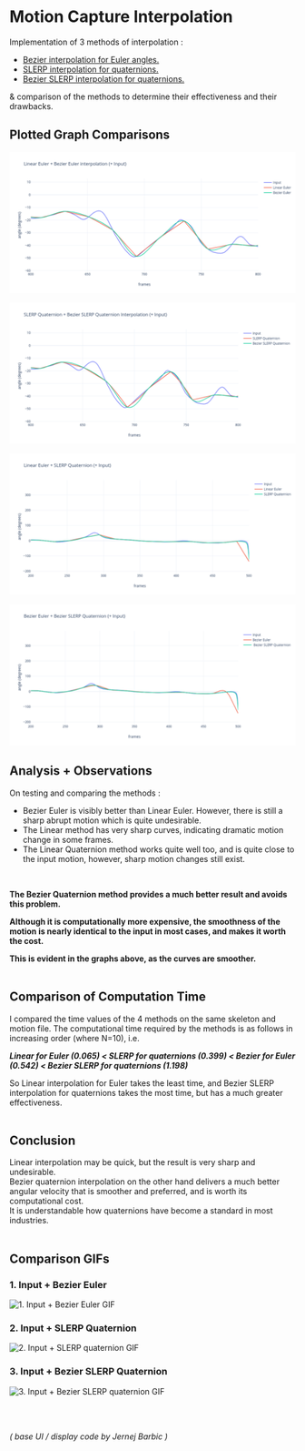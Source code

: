 # Motion Capture Interpolation

Implementation of 3 methods of interpolation :
* [Bezier interpolation for Euler angles.](#1-input--bezier-euler)
* [SLERP interpolation for quaternions.](#2-input--slerp-quaternion)
* [Bezier SLERP interpolation for quaternions.](#3-input--bezier-slerp-quaternion)

& comparison of the methods to determine their effectiveness and their drawbacks.


## Plotted Graph Comparisons

![Linear vs Bezier Euler Graph](/results/graphs/Linear%20Euler%20+%20Bezier%20Euler%20interpolation%20(+%20Input)%20-%20Graph%201.png)

![SLERP vs Bezier SLERP Quaternion Graph](/results/graphs/SLERP%20Quaternion%20+%20Bezier%20SLERP%20Quaternion%20Interpolation%20(+%20Input)%20-%20Graph%202.png)

![Linear Euler vs SLERP Quaternion Graph](/results/graphs/Linear%20Euler%20+%20SLERP%20Quaternion%20(+%20Input)%20-%20Graph%203.png)

![Bezier Euler vs Bezier SLERP Quaternion Graph](/results/graphs/Bezier%20Euler%20+%20Bezier%20SLERP%20Quaternion%20(+%20Input)%20-%20Graph%204.png)


## Analysis + Observations

On testing and comparing the methods :
* Bezier Euler is visibly better than Linear Euler. However, there is still a sharp abrupt motion which is quite undesirable.
* The Linear method has very sharp curves, indicating dramatic motion change in some frames.
* The Linear Quaternion method works quite well too, and is quite close to the input motion, however, sharp motion changes still exist.

<br/>

**The Bezier Quaternion method provides a much better result and avoids this problem.**

**Although it is computationally more expensive, the smoothness of the motion is nearly identical to the input in most cases, and makes it worth the cost.**

**This is evident in the graphs above, as the curves are smoother.**\
<br/>

## Comparison of Computation Time

I compared the time values of the 4 methods on the same skeleton and motion file. The computational time required by the methods is as follows in increasing order (where N=10), i.e.

**_Linear for Euler (0.065) < SLERP for quaternions (0.399) < Bezier for Euler (0.542) < Bezier SLERP for quaternions (1.198)_**

So Linear interpolation for Euler takes the least time, and Bezier SLERP interpolation for quaternions takes the most time, but has a much greater effectiveness.\
<br/>

## Conclusion

Linear interpolation may be quick, but the result is very sharp and undesirable.\
Bezier quaternion interpolation on the other hand delivers a much better angular velocity that is smoother and preferred, and is worth its computational cost.\
It is understandable how quaternions have become a standard in most industries.\
<br/>

## Comparison GIFs

### 1. Input + Bezier Euler
![1. Input + Bezier Euler GIF](/results/1.gif)

### 2. Input + SLERP Quaternion
![2. Input + SLERP quaternion GIF](/results/2.gif)

### 3. Input + Bezier SLERP Quaternion
![3. Input + Bezier SLERP quaternion GIF](/results/3.gif)




<br/>
<br/>

*( base UI / display code by Jernej Barbic )*
